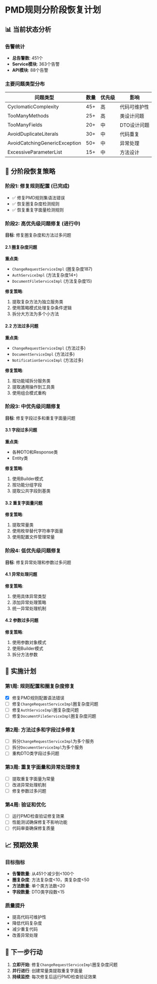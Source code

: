 # PMD规则分阶段恢复计划

## 📊 当前状态分析

### 告警统计
- **总告警数**: 451个
- **Service模块**: 363个告警
- **API模块**: 88个告警

### 主要问题类型分布
| 问题类型 | 数量 | 优先级 | 影响 |
|---------|------|--------|------|
| CyclomaticComplexity | 45+ | 高 | 代码可维护性 |
| TooManyMethods | 25+ | 高 | 类设计问题 |
| TooManyFields | 20+ | 中 | DTO设计问题 |
| AvoidDuplicateLiterals | 30+ | 中 | 代码重复 |
| AvoidCatchingGenericException | 50+ | 中 | 异常处理 |
| ExcessiveParameterList | 15+ | 中 | 方法设计 |

## 🎯 分阶段恢复策略

### 阶段1: 修复规则配置 (已完成)
- ✅ 修复PMD规则集语法错误
- ✅ 恢复圈复杂度检测规则
- ✅ 恢复重复字面量检测规则

### 阶段2: 高优先级问题修复 (进行中)
**目标**: 修复圈复杂度和方法过多问题

#### 2.1 圈复杂度问题
**重点类**:
- `ChangeRequestServiceImpl` (圈复杂度187)
- `AuthServiceImpl` (方法复杂度14+)
- `DocumentFileServiceImpl` (方法复杂度15)

**修复策略**:
1. 提取复杂方法为独立服务类
2. 使用策略模式处理复杂条件逻辑
3. 拆分大方法为多个小方法

#### 2.2 方法过多问题
**重点类**:
- `ChangeRequestServiceImpl` (方法过多)
- `DocumentServiceImpl` (方法过多)
- `NotificationServiceImpl` (方法过多)

**修复策略**:
1. 按功能域拆分服务类
2. 提取通用操作到工具类
3. 使用组合模式重构

### 阶段3: 中优先级问题修复
**目标**: 修复字段过多和重复字面量问题

#### 3.1 字段过多问题
**重点类**:
- 各种DTO和Response类
- Entity类

**修复策略**:
1. 使用Builder模式
2. 按功能分组字段
3. 提取公共字段到基类

#### 3.2 重复字面量问题
**修复策略**:
1. 提取常量类
2. 使用枚举替代字符串字面量
3. 使用配置文件管理常量

### 阶段4: 低优先级问题修复
**目标**: 修复异常处理和参数过多问题

#### 4.1 异常处理问题
**修复策略**:
1. 使用具体异常类型
2. 添加异常处理策略
3. 统一异常处理机制

#### 4.2 参数过多问题
**修复策略**:
1. 使用参数对象模式
2. 使用Builder模式
3. 拆分方法参数

## 🔧 实施计划

### 第1周: 规则配置和圈复杂度修复
- [x] 修复PMD规则配置语法错误
- [ ] 修复`ChangeRequestServiceImpl`圈复杂度问题
- [ ] 修复`AuthServiceImpl`圈复杂度问题
- [ ] 修复`DocumentFileServiceImpl`圈复杂度问题

### 第2周: 方法过多和字段过多修复
- [ ] 拆分`ChangeRequestServiceImpl`为多个服务
- [ ] 拆分`DocumentServiceImpl`为多个服务
- [ ] 重构DTO类字段过多问题

### 第3周: 重复字面量和异常处理修复
- [ ] 提取重复字面量为常量
- [ ] 改进异常处理机制
- [ ] 修复参数过多问题

### 第4周: 验证和优化
- [ ] 运行PMD检查验证修复效果
- [ ] 性能测试确保修复不影响功能
- [ ] 代码审查确保修复质量

## 📈 预期效果

### 目标指标
- **告警数量**: 从451个减少到<100个
- **圈复杂度**: 方法复杂度<10，类复杂度<50
- **方法数量**: 单个类方法数<20
- **字段数量**: DTO类字段数<15

### 质量提升
- 提高代码可维护性
- 降低代码复杂度
- 减少重复代码
- 改善异常处理

## 🚀 下一步行动

1. **立即开始**: 修复`ChangeRequestServiceImpl`圈复杂度问题
2. **并行进行**: 创建常量类提取重复字面量
3. **持续监控**: 每次修复后运行PMD检查验证效果
